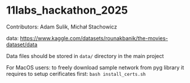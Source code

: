 # 11labs_hackathon_2025
Contributors: Adam Sulik, Michał Stachowicz

data: https://www.kaggle.com/datasets/rounakbanik/the-movies-dataset/data

Data files should be stored in `data/` directory in the main project

For MacOS users: to freely download sample network from pyg library it requires to setup cerificates first: `bash install_certs.sh`